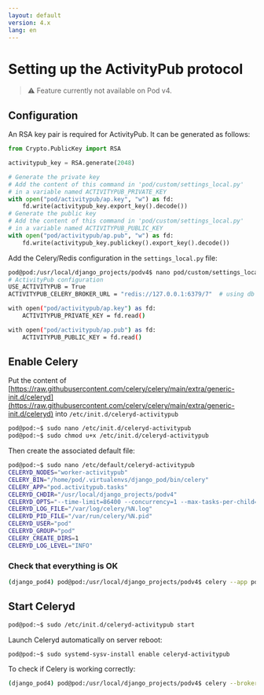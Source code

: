 ```yaml
---
layout: default
version: 4.x
lang: en
---
```


# Setting up the ActivityPub protocol

> ⚠️ Feature currently not available on Pod v4.

## Configuration

An RSA key pair is required for ActivityPub.
It can be generated as follows:

```python
from Crypto.PublicKey import RSA

activitypub_key = RSA.generate(2048)

# Generate the private key
# Add the content of this command in 'pod/custom/settings_local.py'
# in a variable named ACTIVITYPUB_PRIVATE_KEY
with open("pod/activitypub/ap.key", "w") as fd:
    fd.write(activitypub_key.export_key().decode())
# Generate the public key
# Add the content of this command in 'pod/custom/settings_local.py'
# in a variable named ACTIVITYPUB_PUBLIC_KEY
with open("pod/activitypub/ap.pub", "w") as fd:
    fd.write(activitypub_key.publickey().export_key().decode())
```

Add the Celery/Redis configuration in the `settings_local.py` file:

```bash
pod@pod:/usr/local/django_projects/podv4$ nano pod/custom/settings_local.py
# ActivityPub configuration
USE_ACTIVITYPUB = True
ACTIVITYPUB_CELERY_BROKER_URL = "redis://127.0.0.1:6379/7"  # using db 7 as the queue space in redis

with open("pod/activitypub/ap.key") as fd:
    ACTIVITYPUB_PRIVATE_KEY = fd.read()

with open("pod/activitypub/ap.pub") as fd:
    ACTIVITYPUB_PUBLIC_KEY = fd.read()
```

## Enable Celery

Put the content of
[https://raw.githubusercontent.com/celery/celery/main/extra/generic-init.d/celeryd](https://raw.githubusercontent.com/celery/celery/main/extra/generic-init.d/celeryd)
into `/etc/init.d/celeryd-activitypub`

```bash
pod@pod:~$ sudo nano /etc/init.d/celeryd-activitypub
pod@pod:~$ sudo chmod u+x /etc/init.d/celeryd-activitypub
```

Then create the associated default file:

```bash
pod@pod:~$ sudo nano /etc/default/celeryd-activitypub
CELERYD_NODES="worker-activitypub"                                     # Name of the worker(s). Add as many workers as tasks to run in parallel.
CELERY_BIN="/home/pod/.virtualenvs/django_pod/bin/celery"              # celery source directory
CELERY_APP="pod.activitypub.tasks"                                     # application where celery is located
CELERYD_CHDIR="/usr/local/django_projects/podv4"                       # Pod project directory (where manage.py is located)
CELERYD_OPTS="--time-limit=86400 --concurrency=1 --max-tasks-per-child=1 --prefetch-multiplier=1" # extra options for the worker(s)
CELERYD_LOG_FILE="/var/log/celery/%N.log"                              # log file
CELERYD_PID_FILE="/var/run/celery/%N.pid"                              # pid file
CELERYD_USER="pod"                                                     # system user running celery
CELERYD_GROUP="pod"                                                    # system group running celery
CELERY_CREATE_DIRS=1                                                   # whether celery can create directories
CELERYD_LOG_LEVEL="INFO"                                               # log level
```

### Check that everything is OK

```bash
(django_pod4) pod@pod:/usr/local/django_projects/podv4$ celery --app pod.activitypub.tasks worker --loglevel INFO --queues activitypub --concurrency 1 --hostname activitypub
```

## Start Celeryd

```bash
pod@pod:~$ sudo /etc/init.d/celeryd-activitypub start
```

Launch Celeryd automatically on server reboot:

```bash
pod@pod:~$ sudo systemd-sysv-install enable celeryd-activitypub
```

To check if Celery is working correctly:

```bash
(django_pod4) pod@pod:/usr/local/django_projects/podv4$ celery --broker=redis://127.0.0.1:6379/7 inspect active
```

